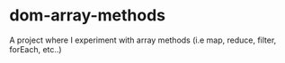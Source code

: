 # dom-array-methods
A project where I experiment with array methods (i.e map, reduce, filter, forEach, etc..)
